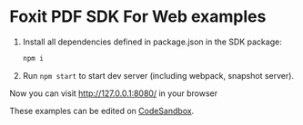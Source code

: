 # Foxit PDF SDK For Web examples

1. Install all dependencies defined in package.json in the SDK package:

    ```sh
    npm i
    ```

2. Run `npm start` to start dev server (including webpack, snapshot server).

Now you can visit <http://127.0.0.1:8080/> in your browser

These examples can be edited on [CodeSandbox](https://codesandbox.io/s/github/foxitsoftware/FoxitPDFSDKForWeb-examples).
